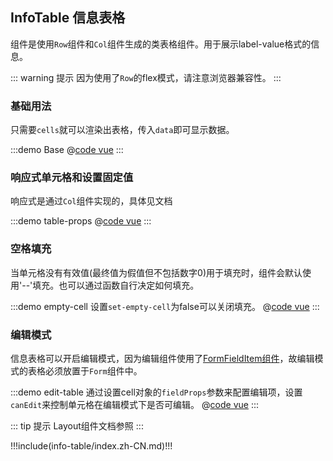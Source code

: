 ## InfoTable 信息表格

组件是使用`Row`组件和`Col`组件生成的类表格组件。用于展示label-value格式的信息。

::: warning 提示
因为使用了`Row`的flex模式，请注意浏览器兼容性。
:::

### 基础用法

只需要`cells`就可以渲染出表格，传入`data`即可显示数据。

:::demo Base
@[code vue](@demo/info-table/Base.vue)
:::

### 响应式单元格和设置固定值

响应式是通过`Col`组件实现的，具体见文档

:::demo table-props
@[code vue](@demo/info-table/table-props.vue)
:::

### 空格填充

当单元格没有有效值(最终值为假值但不包括数字0)用于填充时，组件会默认使用'--'填充。也可以通过函数自行决定如何填充。

:::demo empty-cell 设置`set-empty-cell`为false可以关闭填充。
@[code vue](@demo/data-table/empty-cell.vue)
:::

### 编辑模式

信息表格可以开启编辑模式，因为编辑组件使用了[FormFieldItem组件](./form-field-item)，故编辑模式的表格必须放置于`Form`组件中。

:::demo edit-table 通过设置cell对象的`fieldProps`参数来配置编辑项，设置`canEdit`来控制单元格在编辑模式下是否可编辑。 
@[code vue](@demo/info-table/edit-table.vue)
:::


::: tip 提示
Layout组件文档参照 <element-link component="Layout"></element-link>
:::


!!!include(info-table/index.zh-CN.md)!!!